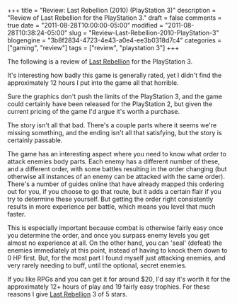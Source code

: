 +++
title = "Review: Last Rebellion (2010) (PlayStation 3)"
description = "Review of Last Rebellion for the PlayStation 3."
draft = false
comments = true
date = "2011-08-28T10:00:00-05:00"
modified = "2011-08-28T10:38:24-05:00"
slug = "Review-Last-Rebellion-2010-PlayStation-3"
blogengine = "3b8f2834-4723-4e43-a0e4-ee3b0318d7c4"
categories = ["gaming", "review"]
tags = ["review", "playstation 3"]
+++

<div class="note">
<p>The following is a review of <a rel="external" href="http://www.amazon.com/gp/product/B002DC8GRC?tag=strivinglifen-20">Last Rebellion</a> for the PlayStation 3.</p>
</div>
<p>It's interesting how badly this game is generally rated, yet I didn't find the approximately 12 hours I put into the game all that horrible.</p>
<p>Sure the graphics don't push the limits of the PlayStation 3, and the game could certainly have been released for the PlayStation 2, but given the current pricing of the game I'd argue it's worth a purchase.</p>
<p>The story isn't all that bad. There's a couple parts where it seems we're missing something, and the ending isn't all that satisfying, but the story is certainly passable.</p>
<p>The game has an interesting aspect where you need to know what order to attack enemies body parts. Each enemy has a different number of these, and a different order, with some battles resulting in the order changing (but otherwise all instances of an enemy can be attacked with the same order). There's a number of guides online that have already mapped this ordering out for you, if you choose to go that route, but it adds a certain flair if you try to determine these yourself. But getting the order right consistently results in more experience per battle, which means you level that much faster.</p>
<p>This is especially important because combat is otherwise fairly easy once you determine the order, and once you surpass enemy levels you get almost no experience at all. On the other hand, you can 'seal' (defeat) the enemies immediately at this point, instead of having to knock them down to 0 HP first. But, for the most part I found myself just attacking enemies, and very rarely needing to buff, until the optional, secret enemies.</p>
<p>If you like RPGs and you can get it for around $20, I'd say it's worth it for the approximately 12+ hours of play and 19 fairly easy trophies. For these reasons I give <a rel="external" href="http://www.amazon.com/gp/product/B002DC8GRC?tag=strivinglifen-20">Last Rebellion</a> 3 of 5 stars.</p>
